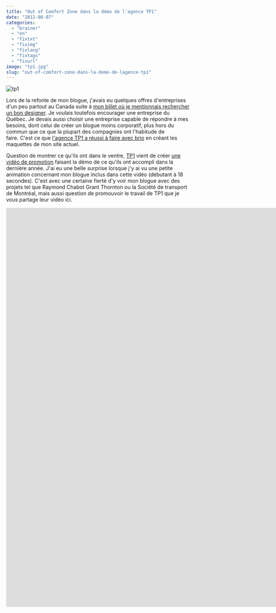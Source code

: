 ```yaml
---
title: "Out of Comfort Zone dans la démo de l'agence TP1"
date: "2012-08-07"
categories: 
  - "brainer"
  - "en"
  - "fixtxt"
  - "fiximg"
  - "fixlang"
  - "fixtags"
  - "fixurl"
image: "tp1.jpg"
slug: "out-of-comfort-zone-dans-la-demo-de-lagence-tp1"
---
```


![](images/tp1.jpg "tp1")

Lors de la refonte de mon blogue, j'avais eu quelques offres d'entreprises d'un peu partout au Canada suite à [mon billet où je mentionnais rechercher un bon designer](http://fred.dev/i-need-a-good-designer/ "I need a good designer"). Je voulais toutefois encourager une entreprise du Québec. Je devais aussi choisir une entreprise capable de répondre à mes besoins, dont celui de créer un blogue moins corporatif, plus hors du commun que ce que la plupart des compagnies ont l'habitude de faire. C'est ce que [l'agence TP1 a réussi à faire avec brio](https://fred.dev/out-of-comfort-zone-gets-a-makeover/ "Out of Comfort Zone gets a makeover") en créant les maquettes de mon site actuel.

Question de montrer ce qu'ils ont dans le ventre, [TP1](https://www.tp1.ca/) vient de créer [une vidéo de promotion](https://vimeo.com/47041921) faisant la démo de ce qu'ils ont accompli dans la dernière année. J'ai eu une belle surprise lorsque j'y ai vu une petite animation concernant mon blogue inclus dans cette vidéo (débutant à 18 secondes). C'est avec une certaine fierté d'y voir mon blogue avec des projets tel que Raymond Chabot Grant Thornton ou la Société de transport de Montréal, mais aussi question de promouvoir le travail de TP1 que je vous partage leur vidéo ici.

<iframe src="https://player.vimeo.com/video/47041921" width="1920" height="1080" frameborder="0" title="Démo d'agence TP1 2012" webkitallowfullscreen mozallowfullscreen="" allowfullscreen=""></iframe>

